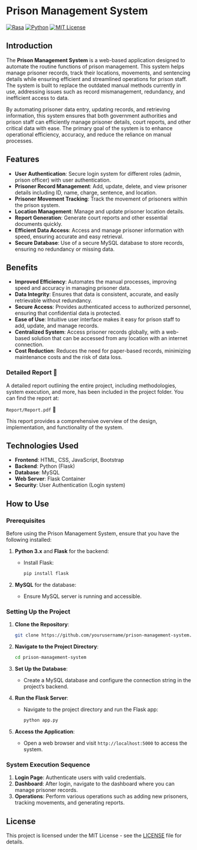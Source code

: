 
# Prison Management System

[![Rasa](https://img.shields.io/badge/Rasa-3.x-purple.svg?style=flat&logo=rasa)](https://rasa.com)
[![Python](https://img.shields.io/badge/Python-3.8+-blue.svg?style=flat&logo=python)](https://www.python.org)
[![MIT License](https://img.shields.io/badge/License-MIT-green.svg)](https://opensource.org/licenses/MIT)

## Introduction

The **Prison Management System** is a web-based application designed to automate the routine functions of prison management. This system helps manage prisoner records, track their locations, movements, and sentencing details while ensuring efficient and streamlined operations for prison staff. The system is built to replace the outdated manual methods currently in use, addressing issues such as record mismanagement, redundancy, and inefficient access to data.

By automating prisoner data entry, updating records, and retrieving information, this system ensures that both government authorities and prison staff can efficiently manage prisoner details, court reports, and other critical data with ease. The primary goal of the system is to enhance operational efficiency, accuracy, and reduce the reliance on manual processes.

## Features

- **User Authentication**: Secure login system for different roles (admin, prison officer) with user authentication.
- **Prisoner Record Management**: Add, update, delete, and view prisoner details including ID, name, charge, sentence, and location.
- **Prisoner Movement Tracking**: Track the movement of prisoners within the prison system.
- **Location Management**: Manage and update prisoner location details.
- **Report Generation**: Generate court reports and other essential documents quickly.
- **Efficient Data Access**: Access and manage prisoner information with speed, ensuring accurate and easy retrieval.
- **Secure Database**: Use of a secure MySQL database to store records, ensuring no redundancy or missing data.

## Benefits

- **Improved Efficiency**: Automates the manual processes, improving speed and accuracy in managing prisoner data.
- **Data Integrity**: Ensures that data is consistent, accurate, and easily retrievable without redundancy.
- **Secure Access**: Provides authenticated access to authorized personnel, ensuring that confidential data is protected.
- **Ease of Use**: Intuitive user interface makes it easy for prison staff to add, update, and manage records.
- **Centralized System**: Access prisoner records globally, with a web-based solution that can be accessed from any location with an internet connection.
- **Cost Reduction**: Reduces the need for paper-based records, minimizing maintenance costs and the risk of data loss.

### Detailed Report 📑

A detailed report outlining the entire project, including methodologies, system execution, and more, has been included in the project folder. You can find the report at:

`Report/Report.pdf` 📄

This report provides a comprehensive overview of the design, implementation, and functionality of the system.

## Technologies Used

- **Frontend**: HTML, CSS, JavaScript, Bootstrap
- **Backend**: Python (Flask)
- **Database**: MySQL
- **Web Server**: Flask Container
- **Security**: User Authentication (Login system)

## How to Use

### Prerequisites

Before using the Prison Management System, ensure that you have the following installed:

1. **Python 3.x** and **Flask** for the backend:
   - Install Flask:
     ```bash
     pip install flask
     ```

2. **MySQL** for the database:
   - Ensure MySQL server is running and accessible.

### Setting Up the Project

1. **Clone the Repository**:
   ```bash
   git clone https://github.com/yourusername/prison-management-system.git
   ```

2. **Navigate to the Project Directory**:
   ```bash
   cd prison-management-system
   ```

3. **Set Up the Database**:
   - Create a MySQL database and configure the connection string in the project’s backend.

4. **Run the Flask Server**:
   - Navigate to the project directory and run the Flask app:
     ```bash
     python app.py
     ```

5. **Access the Application**:
   - Open a web browser and visit `http://localhost:5000` to access the system.


### System Execution Sequence

1. **Login Page**: Authenticate users with valid credentials.
2. **Dashboard**: After login, navigate to the dashboard where you can manage prisoner records.
3. **Operations**: Perform various operations such as adding new prisoners, tracking movements, and generating reports.


## License

This project is licensed under the MIT License - see the [LICENSE](LICENSE) file for details.
